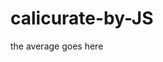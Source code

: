 # calicurate-by-JS

<!DOCTYPE html>
<html>
<head>
	<title>Average</title>
</head>
<body>
	<p id="here">the average goes here</p>
<script>
	let numberArray = [10,50,97,22,9,13,1000,1000,75];
	let average;
	let sum = 0;
	let i;

	for(i = 0; i < 9; i += 1){
		sum += numberArray[i];
	}

	average = sum / 9;

	document.getElementById("here").innerHTML = average;


</script>


</body>
</html>
